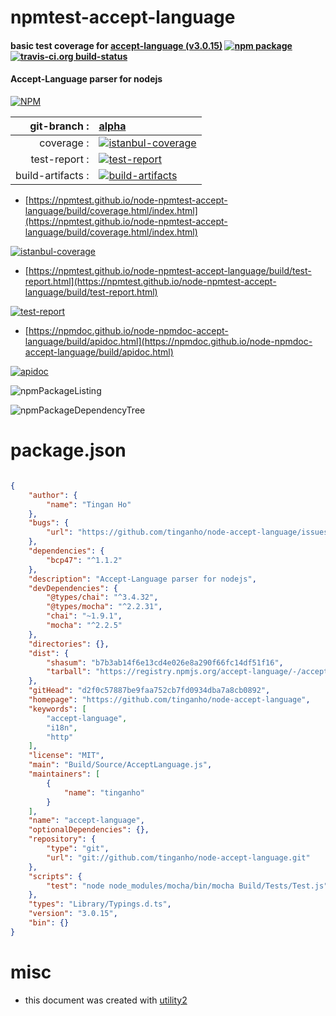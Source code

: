 # npmtest-accept-language

#### basic test coverage for  [accept-language (v3.0.15)](https://github.com/tinganho/node-accept-language)  [![npm package](https://img.shields.io/npm/v/npmtest-accept-language.svg?style=flat-square)](https://www.npmjs.org/package/npmtest-accept-language) [![travis-ci.org build-status](https://api.travis-ci.org/npmtest/node-npmtest-accept-language.svg)](https://travis-ci.org/npmtest/node-npmtest-accept-language)

#### Accept-Language parser for nodejs

[![NPM](https://nodei.co/npm/accept-language.png?downloads=true&downloadRank=true&stars=true)](https://www.npmjs.com/package/accept-language)

| git-branch : | [alpha](https://github.com/npmtest/node-npmtest-accept-language/tree/alpha)|
|--:|:--|
| coverage : | [![istanbul-coverage](https://npmtest.github.io/node-npmtest-accept-language/build/coverage.badge.svg)](https://npmtest.github.io/node-npmtest-accept-language/build/coverage.html/index.html)|
| test-report : | [![test-report](https://npmtest.github.io/node-npmtest-accept-language/build/test-report.badge.svg)](https://npmtest.github.io/node-npmtest-accept-language/build/test-report.html)|
| build-artifacts : | [![build-artifacts](https://npmtest.github.io/node-npmtest-accept-language/glyphicons_144_folder_open.png)](https://github.com/npmtest/node-npmtest-accept-language/tree/gh-pages/build)|

- [https://npmtest.github.io/node-npmtest-accept-language/build/coverage.html/index.html](https://npmtest.github.io/node-npmtest-accept-language/build/coverage.html/index.html)

[![istanbul-coverage](https://npmtest.github.io/node-npmtest-accept-language/build/screenCapture.buildCi.browser.%252Ftmp%252Fbuild%252Fcoverage.lib.html.png)](https://npmtest.github.io/node-npmtest-accept-language/build/coverage.html/index.html)

- [https://npmtest.github.io/node-npmtest-accept-language/build/test-report.html](https://npmtest.github.io/node-npmtest-accept-language/build/test-report.html)

[![test-report](https://npmtest.github.io/node-npmtest-accept-language/build/screenCapture.buildCi.browser.%252Ftmp%252Fbuild%252Ftest-report.html.png)](https://npmtest.github.io/node-npmtest-accept-language/build/test-report.html)

- [https://npmdoc.github.io/node-npmdoc-accept-language/build/apidoc.html](https://npmdoc.github.io/node-npmdoc-accept-language/build/apidoc.html)

[![apidoc](https://npmdoc.github.io/node-npmdoc-accept-language/build/screenCapture.buildCi.browser.%252Ftmp%252Fbuild%252Fapidoc.html.png)](https://npmdoc.github.io/node-npmdoc-accept-language/build/apidoc.html)

![npmPackageListing](https://npmtest.github.io/node-npmtest-accept-language/build/screenCapture.npmPackageListing.svg)

![npmPackageDependencyTree](https://npmtest.github.io/node-npmtest-accept-language/build/screenCapture.npmPackageDependencyTree.svg)



# package.json

```json

{
    "author": {
        "name": "Tingan Ho"
    },
    "bugs": {
        "url": "https://github.com/tinganho/node-accept-language/issues"
    },
    "dependencies": {
        "bcp47": "^1.1.2"
    },
    "description": "Accept-Language parser for nodejs",
    "devDependencies": {
        "@types/chai": "^3.4.32",
        "@types/mocha": "^2.2.31",
        "chai": "~1.9.1",
        "mocha": "^2.2.5"
    },
    "directories": {},
    "dist": {
        "shasum": "b7b3ab14f6e13cd4e026e8a290f66fc14df51f16",
        "tarball": "https://registry.npmjs.org/accept-language/-/accept-language-3.0.15.tgz"
    },
    "gitHead": "d2f0c57887be9faa752cb7fd0934dba7a8cb0892",
    "homepage": "https://github.com/tinganho/node-accept-language",
    "keywords": [
        "accept-language",
        "i18n",
        "http"
    ],
    "license": "MIT",
    "main": "Build/Source/AcceptLanguage.js",
    "maintainers": [
        {
            "name": "tinganho"
        }
    ],
    "name": "accept-language",
    "optionalDependencies": {},
    "repository": {
        "type": "git",
        "url": "git://github.com/tinganho/node-accept-language.git"
    },
    "scripts": {
        "test": "node node_modules/mocha/bin/mocha Build/Tests/Test.js"
    },
    "types": "Library/Typings.d.ts",
    "version": "3.0.15",
    "bin": {}
}
```



# misc
- this document was created with [utility2](https://github.com/kaizhu256/node-utility2)
